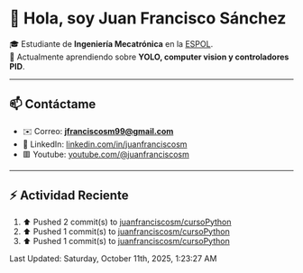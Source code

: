 # 👋 Hola, soy Juan Francisco Sánchez  

🎓 Estudiante de **Ingeniería Mecatrónica** en la [ESPOL](https://www.espol.edu.ec).  
🌱 Actualmente aprendiendo sobre **YOLO, computer vision y controladores PID**.  

---

## 📫 Contáctame
- ✉️ Correo: **jfranciscosm99@gmail.com**  
- 💼 LinkedIn: [linkedin.com/in/juanfranciscosm](https://linkedin.com/in/juanfranciscosm)
- 🟥 Youtube: [youtube.com/@juanfranciscosm](https://www.youtube.com/@juanfranciscosm)

---

## :zap: Actividad Reciente
<!--RECENT_ACTIVITY:start-->
1. ⬆️ Pushed 2 commit(s) to [juanfranciscosm/cursoPython](https://github.com/juanfranciscosm/cursoPython)<br>
2. ⬆️ Pushed 1 commit(s) to [juanfranciscosm/cursoPython](https://github.com/juanfranciscosm/cursoPython)<br>
3. ⬆️ Pushed 1 commit(s) to [juanfranciscosm/cursoPython](https://github.com/juanfranciscosm/cursoPython)<br>
<!--RECENT_ACTIVITY:end-->
<!--RECENT_ACTIVITY:last_update-->
Last Updated: Saturday, October 11th, 2025, 1:23:27 AM
<!--RECENT_ACTIVITY:last_update_end-->
